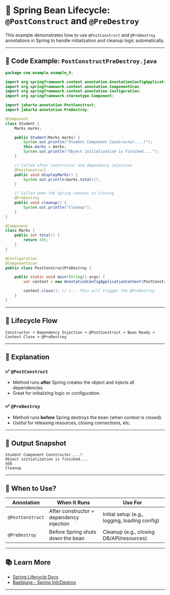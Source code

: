 # 📌 Spring Bean Lifecycle: `@PostConstruct` and `@PreDestroy`

This example demonstrates how to use `@PostConstruct` and `@PreDestroy` annotations in Spring to handle initialization and cleanup logic automatically.

---

## 🧪 Code Example: `PostConstructPreDestroy.java`

```java
package com.example.example_9;

import org.springframework.context.annotation.AnnotationConfigApplicationContext;
import org.springframework.context.annotation.ComponentScan;
import org.springframework.context.annotation.Configuration;
import org.springframework.stereotype.Component;

import jakarta.annotation.PostConstruct;
import jakarta.annotation.PreDestroy;

@Component
class Student {
    Marks marks;

    public Student(Marks marks) {
        System.out.println("Student Component Constructor....!");
        this.marks = marks;
        System.out.println("Object initialization is finished....");
    }

    // Called after constructor and dependency injection
    @PostConstruct
    public void displayMarks() {
        System.out.println(marks.total());
    }

    // Called when the Spring context is closing
    @PreDestroy
    public void cleanup() {
        System.out.println("Cleanup");
    }
}

@Component
class Marks {
    public int total() {
        return 456;
    }
}

@Configuration
@ComponentScan
public class PostConstructPreDestroy {

    public static void main(String[] args) {
        var context = new AnnotationConfigApplicationContext(PostConstructPreDestroy.class);

        context.close(); // <--- This will trigger the @PreDestroy
    }
}
```

---

## 🔄 Lifecycle Flow

```
Constructor ➜ Dependency Injection ➜ @PostConstruct ➜ Bean Ready ➜ Context Close ➜ @PreDestroy
```

---

## 🧠 Explanation

### ✅ `@PostConstruct`

* Method runs **after** Spring creates the object and injects all dependencies.
* Great for initializing logic or configuration.

### ✅ `@PreDestroy`

* Method runs **before** Spring destroys the bean (when context is closed).
* Useful for releasing resources, closing connections, etc.

---

## 📝 Output Snapshot

```
Student Component Constructor....!
Object initialization is finished....
456
Cleanup
```

---

## 📌 When to Use?

| Annotation       | When It Runs                             | Use For                                       |
| ---------------- | ---------------------------------------- | --------------------------------------------- |
| `@PostConstruct` | After constructor + dependency injection | Initial setup (e.g., logging, loading config) |
| `@PreDestroy`    | Before Spring shuts down the bean        | Cleanup (e.g., closing DB/API/resources)      |

---

## 📚 Learn More

* [Spring Lifecycle Docs](https://docs.spring.io/spring-framework/reference/core/beans/factory-nature.html#beans-factory-lifecycle-initializingbean)
* [Baeldung - Spring Init/Destroy](https://www.baeldung.com/spring-postconstruct-predestroy)

---

